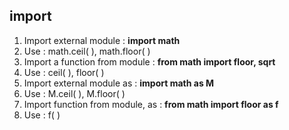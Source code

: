 ## import

1. Import external module : **import math**
2. Use : math.ceil( ), math.floor( )
3. Import a function from module : **from math import floor, sqrt**
4. Use : ceil( ), floor( )
5. Import external module as : **import math as M**
6. Use : M.ceil( ), M.floor( )
7. Import function from module, as : **from math import floor as f**
8. Use : f( )
